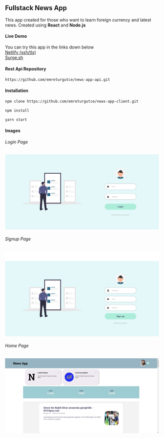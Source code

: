 ## Fullstack News App

This app created for those who want to learn foreign currency and latest news.
Created using **React** and **Node.js**

#### Live Demo

You can try this app in the links down below  
[Netlify (ssh/tls)](http://favorite-news-app.netlify.com/)  
[Surge.sh](http://favorite-news-app.surge.sh/)

#### Rest Api Repository

```
https://github.com/emreturgutce/news-app-api.git
```

#### Installation

```
npm clone https://github.com/emreturgutce/news-app-client.git
```

```
npm install
```

```
yarn start
```

#### Images

###### Login Page

![](https://github.com/emreturgutce/news-app-client/blob/master/sample-photos/login-page.JPG)

###### Signup Page

![](https://github.com/emreturgutce/news-app-client/blob/master/sample-photos/signup-page.JPG)

###### Home Page

![](https://github.com/emreturgutce/news-app-client/blob/master/sample-photos/home-page.JPG)
